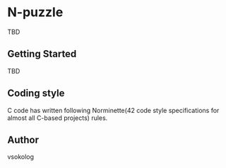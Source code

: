 # N-puzzle
TBD

## Getting Started
TBD

## Coding style
C code has written following Norminette(42 code style specifications for almost all C-based projects) rules.

## Author
vsokolog
